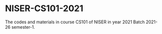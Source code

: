# NISER-CS101-2021
The codes and materials in course CS101 of NISER in year 2021 Batch 2021-26 semester-1.
